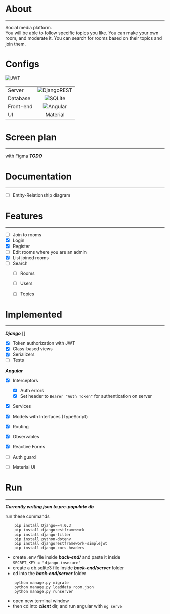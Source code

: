 # About
***

Social media platform.   
You will be able to follow specific topics you like. You can make your own room, and moderate it. You can search for rooms based on their topics and join them.


# Configs
![JWT](https://img.shields.io/badge/JWT-black?style=for-the-badge&logo=JSON%20web%20tokens)

|             |                                                                                                                                                                                                                         |
| :---        |:-----------------------------------------------------------------------------------------------------------------------------------------------------------------------------------------------------------------------:|
| Server      |                                       ![DjangoREST](https://img.shields.io/badge/DJANGO-REST-ff1709?style=for-the-badge&logo=django&logoColor=white&color=ff1709&labelColor=gray)                                       |
| Database    |                                                      ![SQLite](https://img.shields.io/badge/sqlite-%2307405e.svg?style=for-the-badge&logo=sqlite&logoColor=white)                                                       |
| Front-end   |                                                     ![Angular](https://img.shields.io/badge/angular-%23DD0031.svg?style=for-the-badge&logo=angular&logoColor=white)                                                     |
| UI          |                                                                                                        Material                                                                                                         |


# Screen plan

***

with Figma
***TODO***

# Documentation

***

- [ ] Entity-Relationship diagram

# Features

***

- [ ] Join to rooms
- [x] Login
- [x] Register
- [ ] Edit rooms where you are an admin
- [x] List joined rooms
- [ ] Search 
    - [ ] Rooms
    - [ ] Users
    - [ ] Topics


# Implemented

***
***Django*** []
- [x] Token authorization with JWT
- [x] Class-based views
- [x] Serializers
- [ ] Tests

***Angular***
- [x] Interceptors
  - [x] Auth errors
  - [x] Set header to  ```Bearer "Auth Token"``` for authentication on server
- [x] Services
- [x] Models with Interfaces (TypeScript)
- [x] Routing
- [x] Observables
- [x] Reactive Forms
- [ ] Auth guard
- [ ] Material UI


# Run

---
***Currently writing json to pre-populate db***

run these commands
```
    pip install Django==4.0.3
    pip install djangorestframework
    pip install django-filter 
    pip install python-dotenv
    pip install djangorestframework-simplejwt
    pip install django-cors-headers
```
- create .env file inside ***back-end/*** and paste it inside   
  ```SECRET_KEY = "django-insecure"```
- create a db.sqlite3 file inside ***back-end/server*** folder
- cd into the ***back-end/server*** folder
```
    python manage.py migrate 
    python manage.py loaddata room.json
    python manage.py runserver
```
- open new terminal window
- then cd into ***client*** dir, and run angular with ```ng serve```
